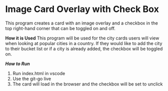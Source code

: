 # Image Card Overlay with Check Box
This program creates a card with an image overlay and a checkbox in the top right-hand corner that can be toggled on and off.

**How it is Used**
This program will be used for the city cards users will view when looking at popular cities in a country. If they would like to add the city to their bucket list or if a city is already added, the checkbox will be toggled on.

***How to Run*** 
1. Run index.html in vscode
2. Use the git-go live
3. The card will load in the browser and the checkbox will be set to unclick
